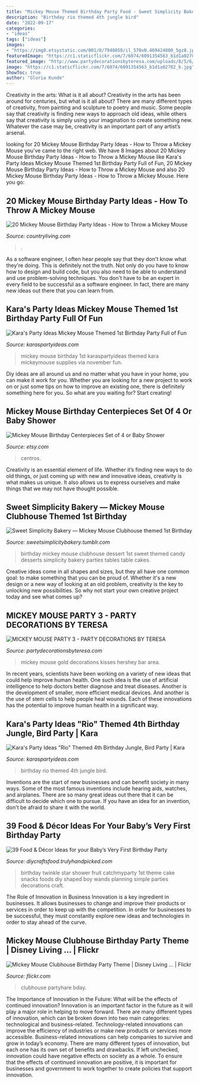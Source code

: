 ```yaml
---
title: "Mickey Mouse Themed Birthday Party Food - Sweet Simplicity Bakery — Mickey Mouse Clubhouse Themed 1st Birthday"
description: "Birthday rio themed 4th jungle bird"
date: "2022-09-17"
categories:
- "ideas"
tags: ["ideas"]
images:
- "https://img0.etsystatic.com/001/0/7940858/il_570xN.469424800_5gz8.jpg"
featuredImage: "https://c1.staticflickr.com/7/6074/6091354563_b1d1a02702_b.jpg"
featured_image: "http://www.partydecorationsbyteresa.com/uploads/8/5/6/7/8567309/647513_orig.jpg"
image: "https://c1.staticflickr.com/7/6074/6091354563_b1d1a02702_b.jpg"
ShowToc: true
author: "Gloria Kunde"
---
```



Creativity in the arts: What is it all about?
Creativity in the arts has been around for centuries, but what is it all about? There are many different types of creativity, from painting and sculpture to poetry and music. Some people say that creativity is finding new ways to approach old ideas, while others say that creativity is simply using your imagination to create something new. Whatever the case may be, creativity is an important part of any artist’s arsenal.

	

		
looking for 20 Mickey Mouse Birthday Party Ideas - How to Throw a Mickey Mouse you've came to the right web. We have 8 Images about 20 Mickey Mouse Birthday Party Ideas - How to Throw a Mickey Mouse like Kara&#039;s Party Ideas Mickey Mouse Themed 1st Birthday Party Full of Fun, 20 Mickey Mouse Birthday Party Ideas - How to Throw a Mickey Mouse and also 20 Mickey Mouse Birthday Party Ideas - How to Throw a Mickey Mouse. Here you go:
		
    
## 20 Mickey Mouse Birthday Party Ideas - How To Throw A Mickey Mouse

<img loading=lazy src="https://hips.hearstapps.com/hmg-prod.s3.amazonaws.com/images/mickey-mouse-birthday-party-ideas-1561737162.jpg?crop=0.668xw:1.00xh;0.167xw,0&amp;resize=640:*" onerror="this.onerror=null;this.src='https://tse4.mm.bing.net/th?id=OIP.6HOK2CKux_InQS6VHAG65wHaHZ&amp;pid=15.1';" alt="20 Mickey Mouse Birthday Party Ideas - How to Throw a Mickey Mouse">

_Source: countryliving.com_

>. 

	

As a software engineer, I often hear people say that they don't know what they're doing. This is definitely not the truth. Not only do you have to know how to design and build code, but you also need to be able to understand and use problem-solving techniques. You don't have to be an expert in every field to be successful as a software engineer. In fact, there are many new ideas out there that you can learn from.

    
## Kara&#039;s Party Ideas Mickey Mouse Themed 1st Birthday Party Full Of Fun

<img loading=lazy src="http://karaspartyideas.com/wp-content/uploads/2013/11/mickey-14.jpg" onerror="this.onerror=null;this.src='https://tse3.mm.bing.net/th?id=OIP.YsviyzZdgDvOROXoKliF6QHaLI&amp;pid=15.1';" alt="Kara&#039;s Party Ideas Mickey Mouse Themed 1st Birthday Party Full of Fun">

_Source: karaspartyideas.com_

>mickey mouse birthday 1st karaspartyideas themed kara mickeymouse supplies via november fun. 

	

Diy ideas are all around us and no matter what you have in your home, you can make it work for you. Whether you are looking for a new project to work on or just some tips on how to improve an existing one, there is definitely something here for you. So what are you waiting for? Start creating!

    
## Mickey Mouse Birthday Centerpieces Set Of 4 Or Baby Shower

<img loading=lazy src="https://img0.etsystatic.com/001/0/7940858/il_570xN.469424800_5gz8.jpg" onerror="this.onerror=null;this.src='https://tse1.mm.bing.net/th?id=OIP.B3JAt_nZKKYdaNLYZHgDYgHaJ4&amp;pid=15.1';" alt="Mickey Mouse Birthday Centerpieces Set of 4 or Baby Shower">

_Source: etsy.com_

>centros. 

	

Creativity is an essential element of life. Whether it’s finding new ways to do old things, or just coming up with new and innovative ideas, creativity is what makes us unique. It also allows us to express ourselves and make things that we may not have thought possible.

    
## Sweet Simplicity Bakery — Mickey Mouse Clubhouse Themed 1st Birthday

<img loading=lazy src="https://66.media.tumblr.com/f0d38ca98ebe60344c528a96a88ce1a3/tumblr_n7ski2Mfuv1ty8ibio6_1280.jpg" onerror="this.onerror=null;this.src='https://tse2.mm.bing.net/th?id=OIP.bsNebzgbDMMeAA58pEidLQHaLH&amp;pid=15.1';" alt="Sweet Simplicity Bakery — Mickey Mouse Clubhouse themed 1st Birthday">

_Source: sweetsimplicitybakery.tumblr.com_

>birthday mickey mouse clubhouse dessert 1st sweet themed candy desserts simplicity bakery parties tables table cakes. 

	

Creative ideas come in all shapes and sizes, but they all have one common goal: to make something that you can be proud of. Whether it's a new design or a new way of looking at an old problem, creativity is the key to unlocking new possibilities. So why not start your own creative project today and see what comes up?

    
## MICKEY MOUSE PARTY 3 - PARTY DECORATIONS BY TERESA

<img loading=lazy src="http://www.partydecorationsbyteresa.com/uploads/8/5/6/7/8567309/647513_orig.jpg" onerror="this.onerror=null;this.src='https://tse1.mm.bing.net/th?id=OIP.p-FpRVh31h7kA7xgyGgs6QHaJ4&amp;pid=15.1';" alt="MICKEY MOUSE PARTY 3 - PARTY DECORATIONS BY TERESA">

_Source: partydecorationsbyteresa.com_

>mickey mouse gold decorations kisses hershey bar area. 

	

In recent years, scientists have been working on a variety of new ideas that could help improve human health. One such idea is the use of artificial intelligence to help doctors better diagnose and treat diseases. Another is the development of smaller, more efficient medical devices. And another is the use of stem cells to help people heal wounds. Each of these innovations has the potential to improve human health in a significant way.

    
## Kara&#039;s Party Ideas &quot;Rio&quot; Themed 4th Birthday Jungle, Bird Party | Kara

<img loading=lazy src="http://www.karaspartyideas.com/wp-content/uploads/2012/06/545046_297077377053262_1923773364_n_600x901.jpg" onerror="this.onerror=null;this.src='https://tse1.mm.bing.net/th?id=OIP.TmemvH9sqSItxoa6nvA8TAHaLH&amp;pid=15.1';" alt="Kara&#039;s Party Ideas &quot;Rio&quot; Themed 4th Birthday Jungle, Bird Party | Kara">

_Source: karaspartyideas.com_

>birthday rio themed 4th jungle bird. 

	

Inventions are the start of new businesses and can benefit society in many ways. Some of the most famous inventions include hearing aids, watches, and airplanes. There are so many great ideas out there that it can be difficult to decide which one to pursue. If you have an idea for an invention, don't be afraid to share it with the world.

    
## 39 Food &amp; Décor Ideas For Your Baby’s Very First Birthday Party

<img loading=lazy src="https://diycraftsfood.trulyhandpicked.com/wp-content/uploads/2016/04/1st-birthday-party_h4.jpg" onerror="this.onerror=null;this.src='https://tse1.mm.bing.net/th?id=OIP.IuahjgOoprkOhWOWVrriQwHaLG&amp;pid=15.1';" alt="39 Food &amp; Décor Ideas for your Baby’s Very First Birthday Party">

_Source: diycraftsfood.trulyhandpicked.com_

>birthday twinkle star shower fruit catchmyparty 1st theme cake snacks foods diy shaped boy wands planning simple parties decorations craft. 

	

The Role of Innovation in Business
Innovation is a key ingredient in businesses. It allows businesses to change and improve their products or services in order to keep up with the competition. In order for businesses to be successful, they must constantly explore new ideas and technologies in order to stay ahead of the curve.

    
## Mickey Mouse Clubhouse Birthday Party Theme | Disney Living … | Flickr

<img loading=lazy src="https://c1.staticflickr.com/7/6074/6091354563_b1d1a02702_b.jpg" onerror="this.onerror=null;this.src='https://tse2.mm.bing.net/th?id=OIP.YnM96LSAHldlxQl5fjcyXwHaLG&amp;pid=15.1';" alt="Mickey Mouse Clubhouse Birthday Party Theme | Disney Living … | Flickr">

_Source: flickr.com_

>clubhouse partyhare bday. 

	

The Importance of Innovation in the Future: What will be the effects of continued innovation?
Innovation is an important factor in the future as it will play a major role in helping to move forward. There are many different types of innovation, which can be broken down into two main categories: technological and business-related. Technology-related innovations can improve the efficiency of industries or make new products or services more accessible. Business-related innovations can help companies to survive and grow in today’s economy. There are many different types of innovation, but each one has its own set of benefits and drawbacks. If left unchecked, innovation could have negative effects on society as a whole. To ensure that the effects of continued innovation are positive, it is important for businesses and government to work together to create policies that support innovation.

